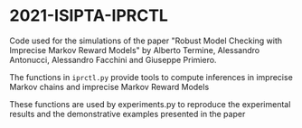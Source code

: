 # 2021-ISIPTA-IPRCTL
Code used for the simulations of the paper "Robust Model Checking with Imprecise Markov Reward Models" by Alberto Termine, Alessandro Antonucci, Alessandro Facchini and Giuseppe Primiero.

The functions in `iprctl.py` provide tools to compute inferences in imprecise Markov chains and imprecise Markov Reward Models

These functions are used by experiments.py to reproduce the experimental results and the demonstrative examples presented in the paper
